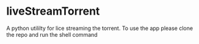 # liveStreamTorrent

A python utililty for lice streaming the torrent.
To use the app please clone the repo and run the shell command
